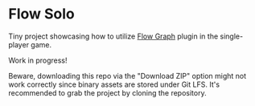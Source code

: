 # Flow Solo
Tiny project showcasing how to utilize [Flow Graph](https://github.com/MothCocoon/FlowGraph) plugin in the single-player game. 

Work in progress!

Beware, downloading this repo via the "Download ZIP" option might not work correctly since binary assets are stored under Git LFS. It's recommended to grab the project by cloning the repository.
